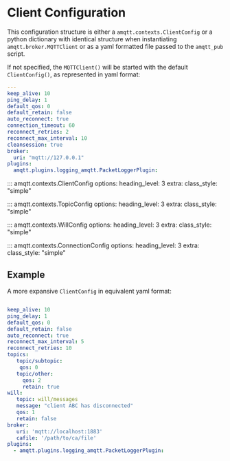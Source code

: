# Client Configuration

This configuration structure is either a `amqtt.contexts.ClientConfig` or a python dictionary with identical structure
when instantiating `amqtt.broker.MQTTClient` or as a yaml formatted file passed to the `amqtt_pub` script.

If not specified, the `MQTTClient()` will be started with the default `ClientConfig()`, as represented in yaml format:

```yaml
---
keep_alive: 10
ping_delay: 1
default_qos: 0
default_retain: false
auto_reconnect: true
connection_timeout: 60
reconnect_retries: 2
reconnect_max_interval: 10
cleansession: true
broker:
  uri: "mqtt://127.0.0.1"
plugins:
  amqtt.plugins.logging_amqtt.PacketLoggerPlugin:
```

::: amqtt.contexts.ClientConfig
    options:
      heading_level: 3
      extra:
        class_style: "simple"

::: amqtt.contexts.TopicConfig
    options:
      heading_level: 3
      extra:
        class_style: "simple"

::: amqtt.contexts.WillConfig
    options:
      heading_level: 3
      extra:
        class_style: "simple"

::: amqtt.contexts.ConnectionConfig
    options:
      heading_level: 3
      extra:
        class_style: "simple"



## Example

A more expansive `ClientConfig` in equivalent yaml format:

```yaml

keep_alive: 10
ping_delay: 1
default_qos: 0
default_retain: false
auto_reconnect: true
reconnect_max_interval: 5
reconnect_retries: 10
topics:
   topic/subtopic:
    qos: 0
   topic/other:
     qos: 2
     retain: true
will:
   topic: will/messages
   message: "client ABC has disconnected"
   qos: 1
   retain: false
broker:
   uri: 'mqtt://localhost:1883'
   cafile: '/path/to/ca/file'
plugins:
  - amqtt.plugins.logging_amqtt.PacketLoggerPlugin:
```
